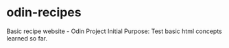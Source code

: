 # odin-recipes
Basic recipe website - Odin Project
Initial Purpose: Test basic html concepts learned so far. 
